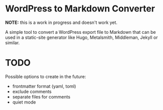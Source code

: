 # WordPress to Markdown Converter

**NOTE:** this is a work in progress and doesn't work yet.

A simple tool to convert a WordPress export file to Markdown that can be used in a static-site generator like Hugo, Metalsmith, Middleman, Jekyll or similar.

# TODO

Possible options to create in the future:

- frontmatter format (yaml, toml)
- exclude comments
- separate files for comments
- quiet mode
